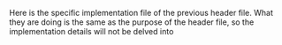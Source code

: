Here is the specific implementation file of the previous header file. What they are doing is the same as the purpose of the header file, so the implementation details will not be delved into